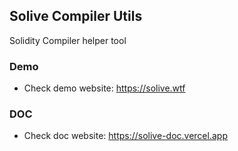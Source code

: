 ## Solive Compiler Utils

Solidity Compiler helper tool

### Demo
- Check demo website: https://solive.wtf

### DOC
- Check doc website: https://solive-doc.vercel.app
